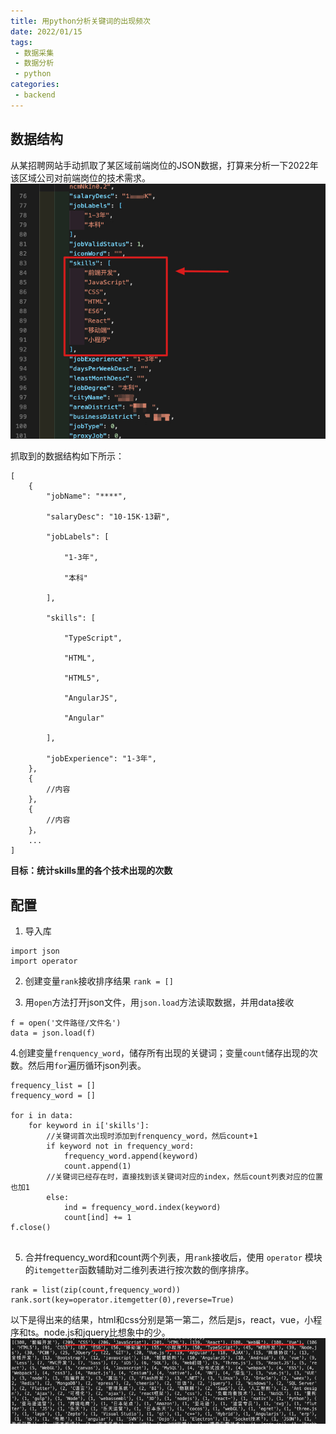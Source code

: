 ```yaml
---
title: 用python分析关键词的出现频次
date: 2022/01/15
tags:
 - 数据采集
 - 数据分析
 - python
categories:
 - backend
---
```


## 数据结构

从某招聘网站手动抓取了某区域前端岗位的JSON数据，打算来分析一下2022年该区域公司对前端岗位的技术需求。
![json数据](/img/python-json-data.jpg)

抓取到的数据结构如下所示：
```
[
	{	
		"jobName": "****",
		
		"salaryDesc": "10-15K·13薪",
		
		"jobLabels": [
		
			"1-3年",
			
			"本科"
		
		],
		
		"skills": [
		
			"TypeScript",
			
			"HTML",
			
			"HTML5",
			
			"AngularJS",
			
			"Angular"
			
		],
		
		"jobExperience": "1-3年",
	},
	{
		//内容
	},
	{
		//内容	
	}，
	...
]

```

**目标：统计skills里的各个技术出现的次数**

## 配置
1. 导入库
```
import json
import operator
```

2. 创建变量`rank`接收排序结果
`rank = []`

3. 用`open`方法打开json文件，用`json.load`方法读取数据，并用data接收

```
f = open('文件路径/文件名')
data = json.load(f)
```

4.创建变量`frenquency_word`，储存所有出现的关键词；变量`count`储存出现的次数。然后用`for`遍历循环json列表。
```
frequency_list = []
frequency_word = []

for i in data:
	for keyword in i['skills']:
		//关键词首次出现时添加到frenquency_word，然后count+1
		if keyword not in frequency_word:
			frequency_word.append(keyword)
			count.append(1)
		//关键词已经存在时，直接找到该关键词对应的index，然后count列表对应的位置也加1
		else:
			ind = frequency_word.index(keyword)
			count[ind] += 1
f.close()
	
```

5. 合并frequency_word和count两个列表，用`rank`接收后，使用 `operator` 模块的` itemgetter `函数辅助对二维列表进行按次数的倒序排序。

```
rank = list(zip(count,frequency_word))
rank.sort(key=operator.itemgetter(0),reverse=True)
```

以下是得出来的结果，html和css分别是第一第二，然后是js，react，vue，小程序和ts。node.js和jquery比想象中的少。
![统计结果](/img/python-analysis-result.jpg)